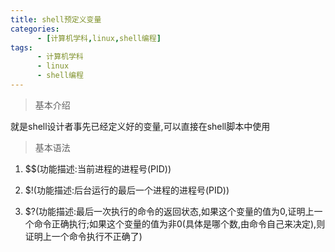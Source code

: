 ```yaml
---
title: shell预定义变量
categories: 
      - [计算机学科,linux,shell编程]
tags:
      - 计算机学科
      - linux
      - shell编程
---
```


> 基本介绍

就是shell设计者事先已经定义好的变量,可以直接在shell脚本中使用

> 基本语法

1. $$(功能描述:当前进程的进程号(PID))

2. $!(功能描述:后台运行的最后一个进程的进程号(PID))

3. $?(功能描述:最后一次执行的命令的返回状态,如果这个变量的值为0,证明上一个命令正确执行;如果这个变量的值为非0(具体是哪个数,由命令自己来决定),则证明上一个命令执行不正确了)

